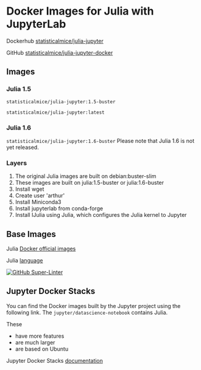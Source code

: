 # Docker Images for Julia with JupyterLab

Dockerhub [statisticalmice/julia-jupyter](https://hub.docker.com/repository/docker/statisticalmice/julia-jupyter)

GitHub [statisticalmice/julia-jupyter-docker](https://github.com/StatisticalMice/julia-jupyter-docker)

## Images

### Julia 1.5

`statisticalmice/julia-jupyter:1.5-buster`

`statisticalmice/julia-jupyter:latest`

### Julia 1.6

`statisticalmice/julia-jupyter:1.6-buster`
Please note that Julia 1.6 is not yet released.

### Layers

1. The original Julia images are built on debian:buster-slim
2. These images are built on julia:1.5-buster or julia:1.6-buster
3. Install wget
4. Create user 'arthur'
5. Install Miniconda3
6. Install jupyterlab from conda-forge
7. Install IJulia using Julia, which configures the Julia kernel to Jupyter

## Base Images

Julia [Docker official images](https://hub.docker.com/_/julia)

Julia [language](https://julialang.org)

[![GitHub Super-Linter](https://github.com/StatisticalMice/julia-jupyter-docker/workflows/Super-Linter/badge.svg)](https://github.com/marketplace/actions/super-linter)

## Jupyter Docker Stacks

You can find the Docker images built by the Jupyter project using the following link. The `jupyter/datascience-notebook` contains Julia.

These
* have more features
* are much larger
* are based on Ubuntu

Jupyter Docker Stacks [documentation](https://jupyter-docker-stacks.readthedocs.io/en/latest/)
